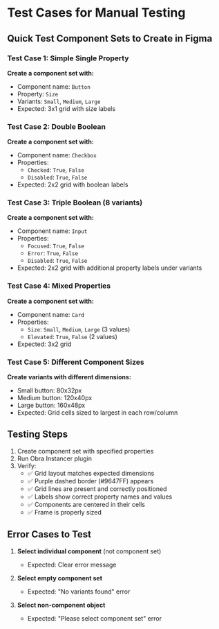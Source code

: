 # Test Cases for Manual Testing

## Quick Test Component Sets to Create in Figma

### Test Case 1: Simple Single Property
**Create a component set with:**
- Component name: `Button`
- Property: `Size`
- Variants: `Small`, `Medium`, `Large`
- Expected: 3x1 grid with size labels

### Test Case 2: Double Boolean  
**Create a component set with:**
- Component name: `Checkbox`
- Properties: 
  - `Checked`: `True`, `False`
  - `Disabled`: `True`, `False`
- Expected: 2x2 grid with boolean labels

### Test Case 3: Triple Boolean (8 variants)
**Create a component set with:**
- Component name: `Input`
- Properties:
  - `Focused`: `True`, `False`
  - `Error`: `True`, `False`  
  - `Disabled`: `True`, `False`
- Expected: 2x2 grid with additional property labels under variants

### Test Case 4: Mixed Properties
**Create a component set with:**
- Component name: `Card`
- Properties:
  - `Size`: `Small`, `Medium`, `Large` (3 values)
  - `Elevated`: `True`, `False` (2 values)
- Expected: 3x2 grid

### Test Case 5: Different Component Sizes
**Create variants with different dimensions:**
- Small button: 80x32px
- Medium button: 120x40px
- Large button: 160x48px
- Expected: Grid cells sized to largest in each row/column

## Testing Steps

1. Create component set with specified properties
2. Run Obra Instancer plugin
3. Verify:
   - ✅ Grid layout matches expected dimensions
   - ✅ Purple dashed border (#9647FF) appears
   - ✅ Grid lines are present and correctly positioned
   - ✅ Labels show correct property names and values
   - ✅ Components are centered in their cells
   - ✅ Frame is properly sized

## Error Cases to Test

1. **Select individual component** (not component set)
   - Expected: Clear error message
   
2. **Select empty component set**
   - Expected: "No variants found" error
   
3. **Select non-component object**
   - Expected: "Please select component set" error